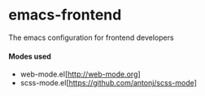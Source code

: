 # emacs-frontend
The emacs configuration for frontend developers

#### Modes used
- web-mode.el[http://web-mode.org]
- scss-mode.el[https://github.com/antonj/scss-mode]
